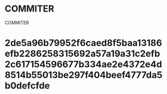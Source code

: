 # COMMITER
COMMITER






# 2de5a96b79952f6caed8f5baa13186efb2286258315692a57a19a31c2efb2c617154596677b334ae2e4372e4d8514b55013be297f404beef4777da5b0defcfde
